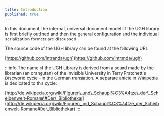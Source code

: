 ```yaml
---
title: Introduction
published: true
---
```


In this document, the internal, universal document model of the UGH library is first briefly outlined and then the general configuration and the individual serialization formats are discussed.

The source code of the UGH library can be found at the following URL

[https://github.com/intranda/ugh](https://github.com/intranda/ugh)

:::info
The name of the UGH Library is derived from a sound made by the librarian (an orangutan) of the Invisible University in Terry Pratchett's Discworld cycle - in the German translation. A separate article in Wikipedia is dedicated to this cycle:

[http://de.wikipedia.org/wiki/Figuren\_und\_Schaupl%C3%A4tze\_der\_Scheibenwelt-Romane\#Der\_Bibliothekar](http://de.wikipedia.org/wiki/Figuren_und_Schaupl%C3%A4tze_der_Scheibenwelt-Romane#Der_Bibliothekar)
:::

